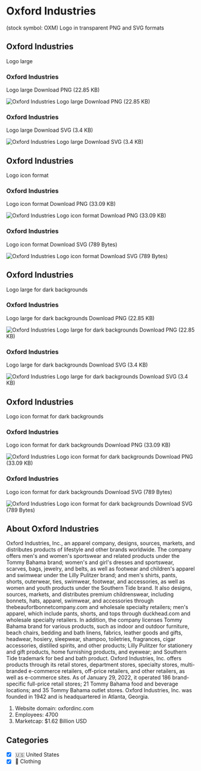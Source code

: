 # Oxford Industries
 (stock symbol: OXM) Logo in transparent PNG and SVG formats

## Oxford Industries
 Logo large

### Oxford Industries
 Logo large Download PNG (22.85 KB)

![Oxford Industries
 Logo large Download PNG (22.85 KB)](/img/orig/OXM_BIG-98ac1c12.png)

### Oxford Industries
 Logo large Download SVG (3.4 KB)

![Oxford Industries
 Logo large Download SVG (3.4 KB)](/img/orig/OXM_BIG-53f2e106.svg)

## Oxford Industries
 Logo icon format

### Oxford Industries
 Logo icon format Download PNG (33.09 KB)

![Oxford Industries
 Logo icon format Download PNG (33.09 KB)](/img/orig/OXM-7b18f420.png)

### Oxford Industries
 Logo icon format Download SVG (789 Bytes)

![Oxford Industries
 Logo icon format Download SVG (789 Bytes)](/img/orig/OXM-b00242bb.svg)

## Oxford Industries
 Logo large for dark backgrounds

### Oxford Industries
 Logo large for dark backgrounds Download PNG (22.85 KB)

![Oxford Industries
 Logo large for dark backgrounds Download PNG (22.85 KB)](/img/orig/OXM_BIG.D-4919193c.png)

### Oxford Industries
 Logo large for dark backgrounds Download SVG (3.4 KB)

![Oxford Industries
 Logo large for dark backgrounds Download SVG (3.4 KB)](/img/orig/OXM_BIG.D-97edc406.svg)

## Oxford Industries
 Logo icon format for dark backgrounds

### Oxford Industries
 Logo icon format for dark backgrounds Download PNG (33.09 KB)

![Oxford Industries
 Logo icon format for dark backgrounds Download PNG (33.09 KB)](/img/orig/OXM.D-a3cd736c.png)

### Oxford Industries
 Logo icon format for dark backgrounds Download SVG (789 Bytes)

![Oxford Industries
 Logo icon format for dark backgrounds Download SVG (789 Bytes)](/img/orig/OXM.D-f92df62a.svg)

## About Oxford Industries


Oxford Industries, Inc., an apparel company, designs, sources, markets, and distributes products of lifestyle and other brands worldwide. The company offers men's and women's sportswear and related products under the Tommy Bahama brand; women's and girl's dresses and sportswear, scarves, bags, jewelry, and belts, as well as footwear and children's apparel and swimwear under the Lilly Pulitzer brand; and men's shirts, pants, shorts, outerwear, ties, swimwear, footwear, and accessories, as well as women and youth products under the Southern Tide brand. It also designs, sources, markets, and distributes premium childrenswear, including bonnets, hats, apparel, swimwear, and accessories through thebeaufortbonnetcompany.com and wholesale specialty retailers; men's apparel, which include pants, shorts, and tops through duckhead.com and wholesale specialty retailers. In addition, the company licenses Tommy Bahama brand for various products, such as indoor and outdoor furniture, beach chairs, bedding and bath linens, fabrics, leather goods and gifts, headwear, hosiery, sleepwear, shampoo, toiletries, fragrances, cigar accessories, distilled spirits, and other products; Lilly Pulitzer for stationery and gift products, home furnishing products, and eyewear; and Southern Tide trademark for bed and bath product. Oxford Industries, Inc. offers products through its retail stores, department stores, specialty stores, multi-branded e-commerce retailers, off-price retailers, and other retailers, as well as e-commerce sites. As of January 29, 2022, it operated 186 brand-specific full-price retail stores; 21 Tommy Bahama food and beverage locations; and 35 Tommy Bahama outlet stores. Oxford Industries, Inc. was founded in 1942 and is headquartered in Atlanta, Georgia.

1. Website domain: oxfordinc.com
2. Employees: 4700
3. Marketcap: $1.62 Billion USD


## Categories
- [x] 🇺🇸 United States
- [x] 👚 Clothing
